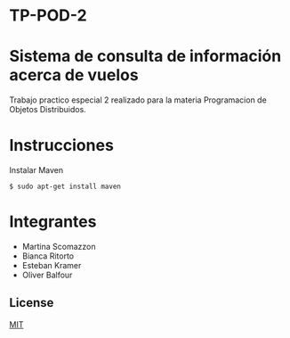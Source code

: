 # TP-POD-2

# Sistema de consulta de información acerca de vuelos

Trabajo practico especial 2 realizado para la materia Programacion de Objetos Distribuidos.

# Instrucciones #

Instalar Maven

	$ sudo apt-get install maven

# Integrantes
  - Martina Scomazzon
  - Bianca Ritorto
  - Esteban Kramer
  - Oliver Balfour

## License
[MIT](https://choosealicense.com/licenses/mit/)
